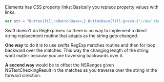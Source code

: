 Elements has CSS property links: Basically you replace property values with links. <!--more-->    
   
```swift
var str = "Button{fill:<ButtonBase>;} ButtonBase{fill:green;}"//And the fill of button would become green. 
```
  
Swift doesn't do RegExp.exec so there is no way to implement a direct string replacement routine that adapts as the string gets changed. 

**One way** to do it is to use swifts RegExp matches routine and then for loop backward over the matches. This way the changing length of the string wont matter because you are traversing backwards over it.  

**A second way** would be to offset the NSRanges given NSTextCheckingResult in the matches as you traverse over the string in the forward direction.